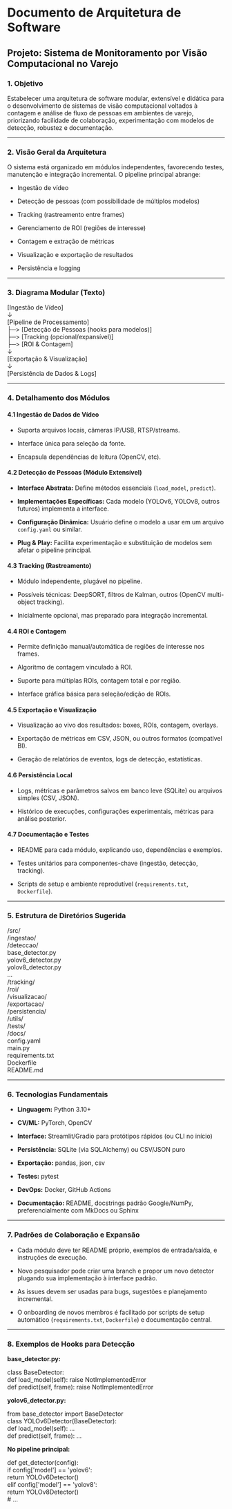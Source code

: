 # **Documento de Arquitetura de Software**

## **Projeto: Sistema de Monitoramento por Visão Computacional no Varejo**

### **1\. Objetivo**

Estabelecer uma arquitetura de software modular, extensível e didática para o desenvolvimento de sistemas de visão computacional voltados à contagem e análise de fluxo de pessoas em ambientes de varejo, priorizando facilidade de colaboração, experimentação com modelos de detecção, robustez e documentação.

---

### **2\. Visão Geral da Arquitetura**

O sistema está organizado em módulos independentes, favorecendo testes, manutenção e integração incremental. O pipeline principal abrange:

* Ingestão de vídeo

* Detecção de pessoas (com possibilidade de múltiplos modelos)

* Tracking (rastreamento entre frames)

* Gerenciamento de ROI (regiões de interesse)

* Contagem e extração de métricas

* Visualização e exportação de resultados

* Persistência e logging

---

### **3\. Diagrama Modular (Texto)**

\[Ingestão de Vídeo\]  
        ↓  
\[Pipeline de Processamento\]  
   ├─\> \[Detecção de Pessoas (hooks para modelos)\]  
   ├─\> \[Tracking (opcional/expansível)\]  
   ├─\> \[ROI & Contagem\]  
        ↓  
\[Exportação & Visualização\]  
        ↓  
\[Persistência de Dados & Logs\]

---

### **4\. Detalhamento dos Módulos**

#### **4.1 Ingestão de Dados de Vídeo**

* Suporta arquivos locais, câmeras IP/USB, RTSP/streams.

* Interface única para seleção da fonte.

* Encapsula dependências de leitura (OpenCV, etc).

#### **4.2 Detecção de Pessoas (Módulo Extensível)**

* **Interface Abstrata:** Define métodos essenciais (`load_model`, `predict`).

* **Implementações Específicas:** Cada modelo (YOLOv6, YOLOv8, outros futuros) implementa a interface.

* **Configuração Dinâmica:** Usuário define o modelo a usar em um arquivo `config.yaml` ou similar.

* **Plug & Play:** Facilita experimentação e substituição de modelos sem afetar o pipeline principal.

#### **4.3 Tracking (Rastreamento)**

* Módulo independente, plugável no pipeline.

* Possíveis técnicas: DeepSORT, filtros de Kalman, outros (OpenCV multi-object tracking).

* Inicialmente opcional, mas preparado para integração incremental.

#### **4.4 ROI e Contagem**

* Permite definição manual/automática de regiões de interesse nos frames.

* Algoritmo de contagem vinculado à ROI.

* Suporte para múltiplas ROIs, contagem total e por região.

* Interface gráfica básica para seleção/edição de ROIs.

#### **4.5 Exportação e Visualização**

* Visualização ao vivo dos resultados: boxes, ROIs, contagem, overlays.

* Exportação de métricas em CSV, JSON, ou outros formatos (compatível BI).

* Geração de relatórios de eventos, logs de detecção, estatísticas.

#### **4.6 Persistência Local**

* Logs, métricas e parâmetros salvos em banco leve (SQLite) ou arquivos simples (CSV, JSON).

* Histórico de execuções, configurações experimentais, métricas para análise posterior.

#### **4.7 Documentação e Testes**

* README para cada módulo, explicando uso, dependências e exemplos.

* Testes unitários para componentes-chave (ingestão, detecção, tracking).

* Scripts de setup e ambiente reprodutível (`requirements.txt`, `Dockerfile`).

---

### **5\. Estrutura de Diretórios Sugerida**

/src/  
  /ingestao/  
  /deteccao/  
    base\_detector.py  
    yolov6\_detector.py  
    yolov8\_detector.py  
    ...  
  /tracking/  
  /roi/  
  /visualizacao/  
  /exportacao/  
  /persistencia/  
  /utils/  
  /tests/  
  /docs/  
config.yaml  
main.py  
requirements.txt  
Dockerfile  
README.md

---

### **6\. Tecnologias Fundamentais**

* **Linguagem:** Python 3.10+

* **CV/ML:** PyTorch, OpenCV

* **Interface:** Streamlit/Gradio para protótipos rápidos (ou CLI no início)

* **Persistência:** SQLite (via SQLAlchemy) ou CSV/JSON puro

* **Exportação:** pandas, json, csv

* **Testes:** pytest

* **DevOps:** Docker, GitHub Actions

* **Documentação:** README, docstrings padrão Google/NumPy, preferencialmente com MkDocs ou Sphinx

---

### **7\. Padrões de Colaboração e Expansão**

* Cada módulo deve ter README próprio, exemplos de entrada/saída, e instruções de execução.

* Novo pesquisador pode criar uma branch e propor um novo detector plugando sua implementação à interface padrão.

* As issues devem ser usadas para bugs, sugestões e planejamento incremental.

* O onboarding de novos membros é facilitado por scripts de setup automático (`requirements.txt`, `Dockerfile`) e documentação central.

---

### **8\. Exemplos de Hooks para Detecção**

**base\_detector.py:**

class BaseDetector:  
    def load\_model(self): raise NotImplementedError  
    def predict(self, frame): raise NotImplementedError

**yolov6\_detector.py:**

from base\_detector import BaseDetector  
class YOLOv6Detector(BaseDetector):  
    def load\_model(self): ...  
    def predict(self, frame): ...

**No pipeline principal:**

def get\_detector(config):  
    if config\['model'\] \== 'yolov6':  
        return YOLOv6Detector()  
    elif config\['model'\] \== 'yolov8':  
        return YOLOv8Detector()  
    \# ...